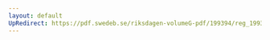 ```yaml
---
layout: default
UpRedirect: https://pdf.swedeb.se/riksdagen-volumeG-pdf/199394/reg_199394/reg_199394_0300.pdf
---
```

